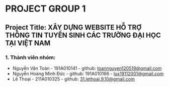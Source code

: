 # PROJECT GROUP 1
## Project Title: XÂY DỰNG WEBSITE HỖ TRỢ THÔNG TIN TUYỂN SINH CÁC TRƯỜNG ĐẠI HỌC TẠI VIỆT NAM
### 1. Thành viên nhóm:
- Nguyễn Văn Toàn - 191A010141 - github: toannguyen120519@gmail.com
- Nguyễn Hoàng Minh Đức - github: 191A010166 - lux19112001@gmail.com
- Lê Thoại - 211A010325 - github: 31.lethoai.9.10@gmail.com
